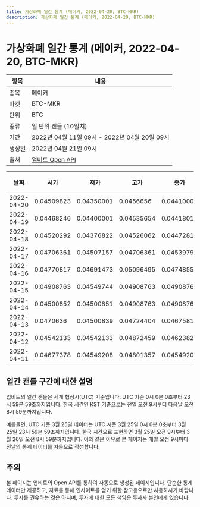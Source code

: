 ```yaml
---
title: 가상화폐 일간 통계 (메이커, 2022-04-20, BTC-MKR)
description: 가상화폐 일간 통계 (메이커, 2022-04-20, BTC-MKR)
---
```



가상화폐 일간 통계 (메이커, 2022-04-20, BTC-MKR)
===

|항목|내용|
|--|--|
|종목|메이커|
|마켓|BTC-MKR|
|단위|BTC|
|종류|일 단위 캔들 (10일치)|
|기간|2022년 04월 11일 09시 - 2022년 04월 20일 09시|
|생성일|2022년 04월 21일 09시|
|출처|[업비트 Open API](https://docs.upbit.com)|


|날짜|시가|저가|고가|종가|비고|
|--|--|--|--|--|--|
|2022-04-20|0.04509823|0.04350001|0.0456656|0.04410001|    |
|2022-04-19|0.04468246|0.04400001|0.04535654|0.04418015|    |
|2022-04-18|0.04520292|0.04376822|0.04526062|0.04472818|    |
|2022-04-17|0.04706361|0.04507157|0.04706361|0.04539791|    |
|2022-04-16|0.04770817|0.04691473|0.05096495|0.04748555|    |
|2022-04-15|0.04908763|0.04549744|0.04908763|0.04908763|    |
|2022-04-14|0.04500852|0.04500851|0.04908763|0.04908763|    |
|2022-04-13|0.0470636|0.04500839|0.04724404|0.04675813|    |
|2022-04-12|0.04542133|0.04542133|0.04872459|0.04623822|    |
|2022-04-11|0.04677378|0.04549208|0.04801357|0.04549208|    |


일간 캔들 구간에 대한 설명
---


업비트의 일간 캔들은 세계 협정시(UTC) 기준입니다. 
UTC 기준 0시 0분 0초부터 23시 59분 59초까지입니다. 
한국 시간인 KST 기준으로는 전일 오전 9시부터 다음날 오전 8시 59분까지입니다. 


예를들면, UTC 기준 3월 25일 데이터는 UTC 시준 3월 25일 0시 0분 0초부터 3월 25일 23시 59분 59초까지입니다. 
한국 시간으로 표현하면 3월 25일 오전 9시부터 3월 26일 오전 8시 59분까지입니다. 
이와 같은 이유로 본 페이지는 매일 오전 9시마다 전날의 통계 데이터를 자동으로 작성합니다. 


주의
---


본 페이지는 업비트의 Open API를 통하여 자동으로 생성된 페이지입니다. 
단순한 통계 데이터만 제공하고, 자료를 통해 인사이트를 얻기 위한 참고용으로만 사용하시기 바랍니다. 
투자를 권유하는 것은 아니며, 투자에 대한 모든 책임은 투자자 본인에게 있습니다. 
